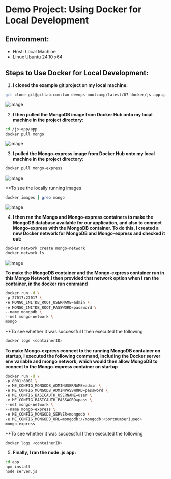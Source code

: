 # Demo Project: Using Docker for Local Development

## Environment:
- Host: Local Machine
- Linux Ubuntu 24.10 x64

## Steps to Use Docker for Local Development:

1. **I cloned the example git project on my local machine:**

```bash
git clone git@gitlab.com:twn-devops-bootcamp/latest/07-docker/js-app.git
```

![image](https://github.com/user-attachments/assets/3a3df343-4561-40a0-a871-89a3dce00130)

2. **I then pulled the MongoDB image from Docker Hub onto my local machine in the project directory:**

```bash
cd /js-app/app
docker pull mongo
```

![image](https://github.com/user-attachments/assets/2240e1be-2901-4612-9640-edab54943c35)

3. **I pulled the Mongo-express image from Docker Hub onto my local machine in the project directory:**

```bash
docker pull mongo-express
```

![image](https://github.com/user-attachments/assets/fa7bcf62-a2e9-4e27-99e4-67d8bf690f87)

**To see the locally running images

```bash
docker images | grep mongo
```

![image](https://github.com/user-attachments/assets/5b273db9-c9bc-46be-80d9-493428229eed)

4. **I then ran the Mongo and Mongo-express containers to make the MongoDB database available for our application, and also to connect Mongo-express with the MongoDB container. To do this, I created a new Docker network for MongoDB and Mongo-express and checked it out:**

```bash
docker network create mongo-network
docker network ls
```

![image](https://github.com/user-attachments/assets/8c87b430-0be8-4a19-a362-43c2ae6eabf0)

**To make the MongoDB container and the Mongo-express container run in this Mongo Network,I then provided that network option when I ran the container, in the docker run command**

```bash
docker run -d \
-p 27017:27017 \
-e MONGO_INITDB_ROOT_USERNAME=admin \
-e MONGO_INITDB_ROOT_PASSWORD=password \
--name mongodb \
--net mongo-network \
mongo
```

**To see whether it was successful I then executed the following

```bash
docker logs <containerID>
```

**To make Mongo-express connect to the running MongoDB container on startup, I executed the following command, including the Docker server env variable and mongo network, which would then allow MongoDB to connect to the Mongo-express container on startup**

```bash
docker run -d \
-p 8081:8081 \
-e ME_CONFIG_MONGODB_ADMINUSERNAME=admin \
-e ME_CONFIG_MONGODB_ADMINPASSWORD=password \
-e ME_CONFIG_BASICAUTH_USERNAME=user \
-e ME_CONFIG_BASICAUTH_PASSWORD=pass \
--net mongo-network \
--name mongo-express \
-e ME_CONFIG_MONGODB_SERVER=mongodb \
-e ME_CONFIG_MONGODB_URL=mongodb://mongodb:<portnumberIused>
mongo-express
```

**To see whether it was successful I then executed the following

```bash
docker logs <containerID>
```

5. **Finally, I ran the node .js app:**

```bash
cd app
npm install 
node server.js
```




